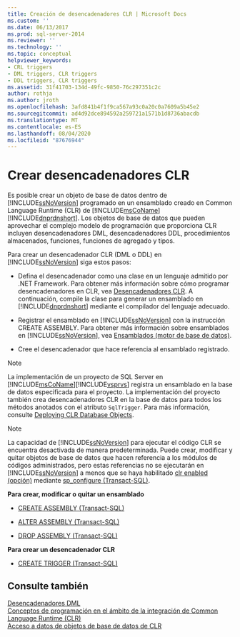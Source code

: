 ```yaml
---
title: Creación de desencadenadores CLR | Microsoft Docs
ms.custom: ''
ms.date: 06/13/2017
ms.prod: sql-server-2014
ms.reviewer: ''
ms.technology: ''
ms.topic: conceptual
helpviewer_keywords:
- CRL triggers
- DML triggers, CLR triggers
- DDL triggers, CLR triggers
ms.assetid: 31f41703-134d-49fc-9850-76c297351c2c
author: rothja
ms.author: jroth
ms.openlocfilehash: 3afd841b4f1f9ca567a93c0a20c0a7609a5b45e2
ms.sourcegitcommit: ad4d92dce894592a259721a1571b1d8736abacdb
ms.translationtype: MT
ms.contentlocale: es-ES
ms.lasthandoff: 08/04/2020
ms.locfileid: "87676944"
---
```

# <a name="create-clr-triggers"></a>Crear desencadenadores CLR
  Es posible crear un objeto de base de datos dentro de [!INCLUDE[ssNoVersion](../../includes/ssnoversion-md.md)] programado en un ensamblado creado en Common Language Runtime (CLR) de [!INCLUDE[msCoName](../../includes/msconame-md.md)] [!INCLUDE[dnprdnshort](../../includes/dnprdnshort-md.md)]. Los objetos de base de datos que pueden aprovechar el complejo modelo de programación que proporciona CLR incluyen desencadenadores DML, desencadenadores DDL, procedimientos almacenados, funciones, funciones de agregado y tipos.  
  
 Para crear un desencadenador CLR (DML o DDL) en [!INCLUDE[ssNoVersion](../../includes/ssnoversion-md.md)] siga estos pasos:  
  
-   Defina el desencadenador como una clase en un lenguaje admitido por .NET Framework. Para obtener más información sobre cómo programar desencadenadores en CLR, vea [Desencadenadores CLR](../../database-engine/dev-guide/clr-triggers.md). A continuación, compile la clase para generar un ensamblado en [!INCLUDE[dnprdnshort](../../includes/dnprdnshort-md.md)] mediante el compilador del lenguaje adecuado.  
  
-   Registrar el ensamblado en [!INCLUDE[ssNoVersion](../../includes/ssnoversion-md.md)] con la instrucción CREATE ASSEMBLY. Para obtener más información sobre ensamblados en [!INCLUDE[ssNoVersion](../../includes/ssnoversion-md.md)], vea [Ensamblados &#40;motor de base de datos&#41;](../clr-integration/assemblies-database-engine.md).  
  
-   Cree el desencadenador que hace referencia al ensamblado registrado.  
  
> [!NOTE]  
>  La implementación de un proyecto de SQL Server en [!INCLUDE[msCoName](../../includes/msconame-md.md)][!INCLUDE[vsprvs](../../includes/vsprvs-md.md)] registra un ensamblado en la base de datos especificada para el proyecto. La implementación del proyecto también crea desencadenadores CLR en la base de datos para todos los métodos anotados con el atributo `SqlTrigger`. Para más información, consulte [Deploying CLR Database Objects](../clr-integration/deploying-clr-database-objects.md).  
  
> [!NOTE]  
>  La capacidad de [!INCLUDE[ssNoVersion](../../includes/ssnoversion-md.md)] para ejecutar el código CLR se encuentra desactivada de manera predeterminada. Puede crear, modificar y quitar objetos de base de datos que hacen referencia a los módulos de códigos administrados, pero estas referencias no se ejecutarán en [!INCLUDE[ssNoVersion](../../includes/ssnoversion-md.md)] a menos que se haya habilitado [clr enabled (opción)](../../database-engine/configure-windows/clr-enabled-server-configuration-option.md) mediante [sp_configure (Transact-SQL)](/sql/relational-databases/system-stored-procedures/sp-configure-transact-sql).  
  
 **Para crear, modificar o quitar un ensamblado**  
  
-   [CREATE ASSEMBLY &#40;Transact-SQL&#41;](/sql/t-sql/statements/create-assembly-transact-sql)  
  
-   [ALTER ASSEMBLY &#40;Transact-SQL&#41;](/sql/t-sql/statements/alter-assembly-transact-sql)  
  
-   [DROP ASSEMBLY &#40;Transact-SQL&#41;](/sql/t-sql/statements/drop-assembly-transact-sql)  
  
 **Para crear un desencadenador CLR**  
  
-   [CREATE TRIGGER &#40;Transact-SQL&#41;](/sql/t-sql/statements/create-trigger-transact-sql)  
  
## <a name="see-also"></a>Consulte también  
 [Desencadenadores DML](dml-triggers.md)   
 [Conceptos de programación en el ámbito de la integración de Common Language Runtime &#40;CLR&#41;](../clr-integration/common-language-runtime-clr-integration-programming-concepts.md)   
 [Acceso a datos de objetos de base de datos de CLR](../clr-integration/data-access/data-access-from-clr-database-objects.md)  
  
  
